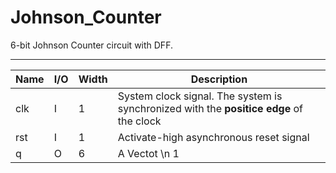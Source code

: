 # Johnson_Counter
6-bit Johnson Counter circuit with DFF.
____________________________________
| Name | I/O | Width | Description |
|------|-----|-------|-------------|
| clk | I | 1 | System clock signal. The system is synchronized with the **positice edge** of the clock
| rst | I | 1 | Activate-high asynchronous reset signal |
| q | O | 6 | A Vectot \n 1 |
